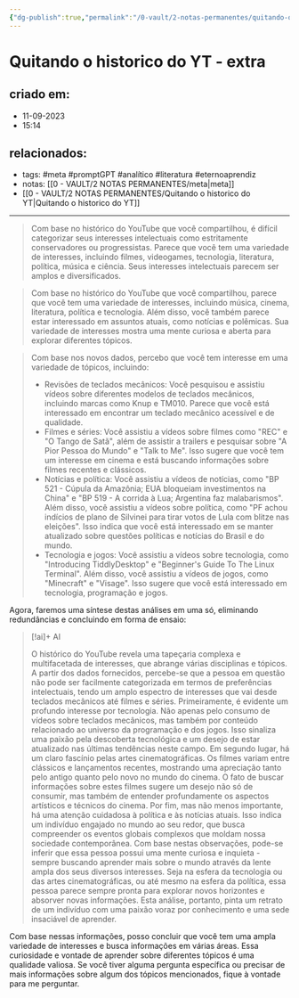 ```yaml
---
{"dg-publish":true,"permalink":"/0-vault/2-notas-permanentes/quitando-o-historico-do-yt-extra/","tags":["permanente","meta","promptGPT","analítico","literatura","eternoaprendiz"],"dgHomeLink":true,"dgShowLocalGraph":true,"dgShowFileTree":true,"dgEnableSearch":true}
---
```


# Quitando o historico do YT - extra

## criado em: 
- 11-09-2023
- 15:14
## relacionados:
- tags: #meta #promptGPT #analítico #literatura #eternoaprendiz 
- notas: [[0 - VAULT/2 NOTAS PERMANENTES/meta\|meta]]
- [[0 - VAULT/2 NOTAS PERMANENTES/Quitando o historico do YT\|Quitando o historico do YT]]
---

> Com base no histórico do YouTube que você compartilhou, é difícil categorizar seus interesses intelectuais como estritamente conservadores ou progressistas. Parece que você tem uma variedade de interesses, incluindo filmes, videogames, tecnologia, literatura, política, música e ciência. Seus interesses intelectuais parecem ser amplos e diversificados.

> Com base no histórico do YouTube que você compartilhou, parece que você tem uma variedade de interesses, incluindo música, cinema, literatura, política e tecnologia. Além disso, você também parece estar interessado em assuntos atuais, como notícias e polêmicas. Sua variedade de interesses mostra uma mente curiosa e aberta para explorar diferentes tópicos.

> Com base nos novos dados, percebo que você tem interesse em uma variedade de tópicos, incluindo:
> - Revisões de teclados mecânicos: Você pesquisou e assistiu vídeos sobre diferentes modelos de teclados mecânicos, incluindo marcas como Knup e TM010. Parece que você está interessado em encontrar um teclado mecânico acessível e de qualidade.
> - Filmes e séries: Você assistiu a vídeos sobre filmes como "REC" e "O Tango de Satã", além de assistir a trailers e pesquisar sobre "A Pior Pessoa do Mundo" e "Talk to Me". Isso sugere que você tem um interesse em cinema e está buscando informações sobre filmes recentes e clássicos.
> - Notícias e política: Você assistiu a vídeos de notícias, como "BP 521 - Cúpula da Amazônia; EUA bloqueiam investimentos na China" e "BP 519 - A corrida à Lua; Argentina faz malabarismos". Além disso, você assistiu a vídeos sobre política, como "PF achou indícios de plano de Silvinei para tirar votos de Lula com blitze nas eleições". Isso indica que você está interessado em se manter atualizado sobre questões políticas e notícias do Brasil e do mundo. 
> - Tecnologia e jogos: Você assistiu a vídeos sobre tecnologia, como "Introducing TiddlyDesktop" e "Beginner's Guide To The Linux Terminal". Além disso, você assistiu a vídeos de jogos, como "Minecraft" e "Visage". Isso sugere que você está interessado em tecnologia, programação e jogos.


Agora, faremos uma síntese destas análises em uma só, eliminando redundâncias e concluindo em forma de ensaio: 

> [!ai]+ AI
>
> O histórico do YouTube revela uma tapeçaria complexa e multifacetada de interesses, que abrange várias disciplinas e tópicos. A partir dos dados fornecidos, percebe-se que a pessoa em questão não pode ser facilmente categorizada em termos de preferências intelectuais, tendo um amplo espectro de interesses que vai desde teclados mecânicos até filmes e séries.
> Primeiramente, é evidente um profundo interesse por tecnologia. Não apenas pelo consumo de vídeos sobre teclados mecânicos, mas também por conteúdo relacionado ao universo da programação e dos jogos. Isso sinaliza uma paixão pela descoberta tecnológica e um desejo de estar atualizado nas últimas tendências neste campo.
> Em segundo lugar, há um claro fascínio pelas artes cinematográficas. Os filmes variam entre clássicos e lançamentos recentes, mostrando uma apreciação tanto pelo antigo quanto pelo novo no mundo do cinema. O fato de buscar informações sobre estes filmes sugere um desejo não só de consumir, mas também de entender profundamente os aspectos artísticos e técnicos do cinema.
> Por fim, mas não menos importante, há uma atenção cuidadosa à política e às notícias atuais. Isso indica um indivíduo engajado no mundo ao seu redor, que busca compreender os eventos globais complexos que moldam nossa sociedade contemporânea.
> Com base nestas observações, pode-se inferir que essa pessoa possui uma mente curiosa e inquieta - sempre buscando aprender mais sobre o mundo através da lente ampla dos seus diversos interesses. Seja na esfera da tecnologia ou das artes cinematográficas, ou até mesmo na esfera da política, essa pessoa parece sempre pronta para explorar novos horizontes e absorver novas informações. Esta análise, portanto, pinta um retrato de um indivíduo com uma paixão voraz por conhecimento e uma sede insaciável de aprender.


Com base nessas informações, posso concluir que você tem uma ampla variedade de interesses e busca informações em várias áreas. Essa curiosidade e vontade de aprender sobre diferentes tópicos é uma qualidade valiosa. Se você tiver alguma pergunta específica ou precisar de mais informações sobre algum dos tópicos mencionados, fique à vontade para me perguntar.
